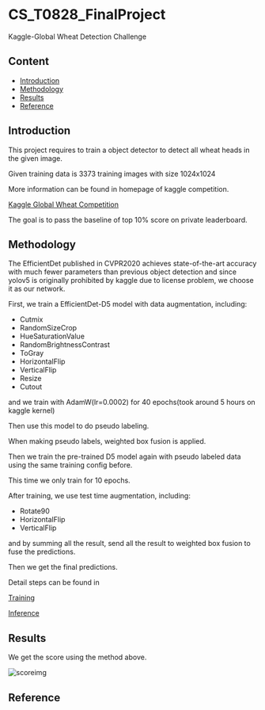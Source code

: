 # CS_T0828_FinalProject
Kaggle-Global Wheat Detection Challenge

## Content

- [Introduction](#introduction)
- [Methodology](#methodology)
- [Results](#results)
- [Reference](#reference)

## Introduction
This project requires to train a object detector to detect all wheat heads in the given image.

Given training data is 3373 training images with size 1024x1024

More information can be found in homepage of kaggle competition.

[Kaggle Global Wheat Competition](https://www.kaggle.com/c/global-wheat-detection/overview)

The goal is to pass the baseline of top 10% score on private leaderboard.

## Methodology

The EfficientDet published in CVPR2020 achieves state-of-the-art accuracy with much fewer parameters than previous object detection and since yolov5 is originally prohibited by kaggle due to license problem, we choose it as our network.

First, we train a EfficientDet-D5 model with data augmentation, including:

* Cutmix
* RandomSizeCrop
* HueSaturationValue
* RandomBrightnessContrast
* ToGray
* HorizontalFlip
* VerticalFlip
* Resize
* Cutout

and we train with AdamW(lr=0.0002) for 40 epochs(took around 5 hours on kaggle kernel)

Then use this model to do pseudo labeling.

When making pseudo labels, weighted box fusion is applied.

Then we train the pre-trained D5 model again with pseudo labeled data using the same training config before.

This time we only train for 10 epochs.

After training, we use test time augmentation, including:
* Rotate90
* HorizontalFlip
* VerticalFlip

and by summing all the result, send all the result to weighted box fusion to fuse the predictions.

Then we get the final predictions.

Detail steps can be found in

[Training](https://github.com/PinJui/CS_T0828_FinalProject/blob/main/Training_efficientdet_d5.ipynb)

[Inference](https://github.com/PinJui/CS_T0828_FinalProject/blob/main/efficientdet-pseudo-labeling-tta-wbf.ipynb)

## Results

We get the score using the method above.

![scoreimg](imglink)

## Reference
